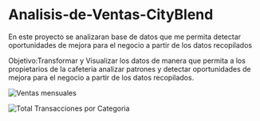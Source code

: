 # Analisis-de-Ventas-CityBlend
En este proyecto se analizaran base de datos que me permita detectar oportunidades de mejora para el negocio a partir de los datos recopilados 

Objetivo:Transformar y Visualizar los datos de manera que permita a los propietarios de la cafeteria analizar patrones y detectar oportunidades de mejora para el negocio a partir de los datos recopilados.


![Ventas mensuales ](https://github.com/user-attachments/assets/7edcda0f-f4f4-4ee2-9db4-2f3ef6786ab1)



![Total Transacciones por Categoria ](https://github.com/user-attachments/assets/6d86dd72-a57c-4150-b102-6f9c109217e2)
